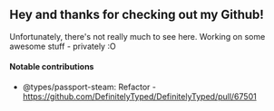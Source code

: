 ## Hey and thanks for checking out my Github!
Unfortunately, there's not really much to see here.
Working on some awesome stuff - privately :O

#### Notable contributions
- @types/passport-steam: Refactor - https://github.com/DefinitelyTyped/DefinitelyTyped/pull/67501
